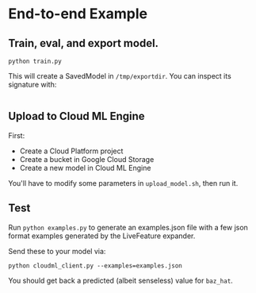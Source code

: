 # End-to-end Example

## Train, eval, and export model.

```
python train.py
```

This will create a SavedModel in `/tmp/exportdir`.
You can inspect its signature with:

```bash
```

## Upload to Cloud ML Engine

First:

* Create a Cloud Platform project
* Create a bucket in Google Cloud Storage
* Create a new model in Cloud ML Engine

You'll have to modify some parameters in `upload_model.sh`, then run it.


## Test

Run `python examples.py` to generate an examples.json file with a few json format
examples generated by the LiveFeature expander.

Send these to your model via:

```
python cloudml_client.py --examples=examples.json
```

You should get back a predicted (albeit senseless) value for `baz_hat`.
